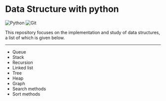 # Data Structure with python

![Python](https://img.shields.io/badge/python-3670A0?style=for-the-badge&logo=python&logoColor=ffdd54)
![Git](https://img.shields.io/badge/git-%23F05033.svg?style=for-the-badge&logo=git&logoColor=white)


<p>This repository focuses on the implementation and study of data structures, a list of which is given below.</p>
<hr/>

- Queue
- Stack
- Recursion
- Linked list
- Tree
- Heap
- Graph
- Search methods
- Sort methods
